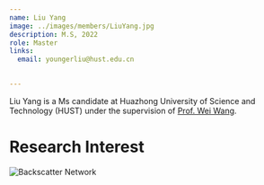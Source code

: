 ```yaml
---
name: Liu Yang
image: ../images/members/LiuYang.jpg
description: M.S, 2022
role: Master
links:
  email: youngerliu@hust.edu.cn

  
---
```


Liu Yang is a Ms candidate at Huazhong University of Science and Technology (HUST) under the supervision of [Prof. Wei Wang](https://eic.hust.edu.cn/professor/wangwei/index.html). 


Research Interest
======
![Backscatter Network](https://www.researchgate.net/profile/Joshua-Smith-94/publication/262411741/figure/fig5/AS:668631771926531@1536425645208/Ambient-Backscatter-Communication-between-two-battery-free-devices-One-such-device.png)  



